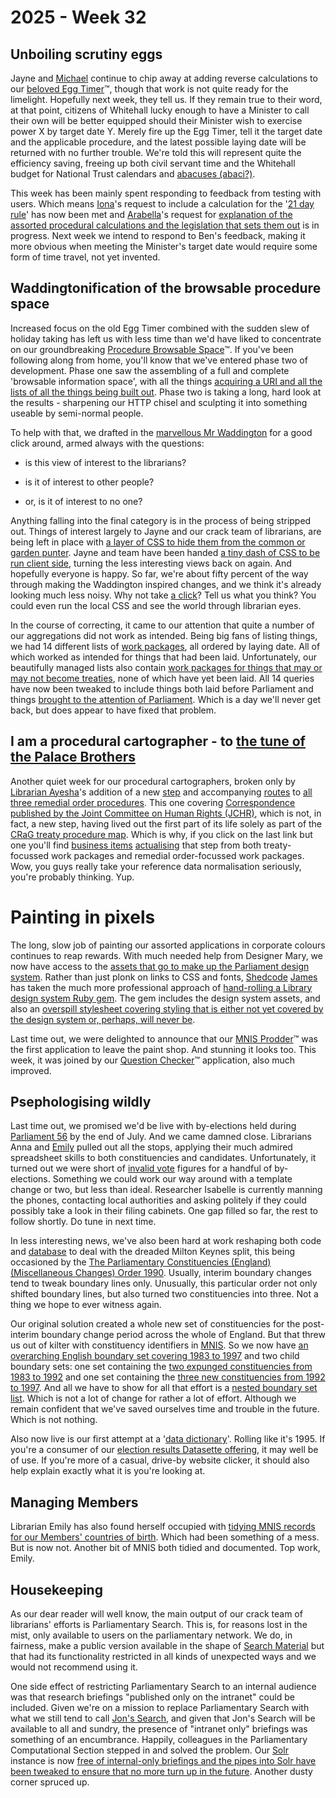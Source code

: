 # 2025 - Week 32

## Unboiling scrutiny eggs

Jayne and [Michael](https://bsky.app/profile/fantasticlife.bsky.social) continue to chip away at adding reverse calculations to our [beloved Egg Timer](https://api.parliament.uk/egg-timer)&trade;, though that work is not quite ready for the limelight. Hopefully next week, they tell us. If they remain true to their word, at that point, citizens of Whitehall lucky enough to have a Minister to call their own will be better equipped should their Minister wish to exercise power X by target date Y. Merely fire up the Egg Timer, tell it the target date and the applicable procedure, and the latest possible laying date will be returned with no further trouble. We're told this will represent quite the efficiency saving, freeing up both civil servant time and the Whitehall budget for National Trust calendars and [abacuses (abaci?)](https://www.amazon.co.uk/s?k=abacus).

This week has been mainly spent responding to feedback from testing with users. Which means [Iona](https://bsky.app/profile/singlecrow.bsky.social)'s request to include a calculation for the '[21 day rule](https://erskinemay.parliament.uk/section/5628/time-limits)' has now been met and [Arabella](https://bsky.app/profile/arabellalaw.bsky.social)'s request for [explanation of the assorted procedural calculations and the legislation that sets them out](https://api.parliament.uk/egg-timer/meta/using) is in progress. Next week we intend to respond to Ben's feedback, making it more obvious when meeting the Minister's target date would require some form of time travel, not yet invented.

## Waddingtonification of the browsable procedure space

Increased focus on the old Egg Timer combined with the sudden slew of holiday taking has left us with less time than we'd have liked to concentrate on our groundbreaking [Procedure Browsable Space](https://api.parliament.uk/procedure-browser)&trade;. If you've been following along from home, you'll know that we've entered phase two of development. Phase one saw the assembling of a full and complete 'browsable information space', with all the things [acquiring a URI and all the lists of all the things being built out](https://github.com/ukparliament/procedure-browser/blob/main/config/routes.rb). Phase two is taking a long, hard look at the results - sharpening our HTTP chisel and sculpting it into something useable by semi-normal people.

To help with that, we drafted in the [marvellous Mr Waddington](https://bsky.app/profile/mattwadd.bsky.social) for a good click around, armed always with the questions:

* is this view of interest to the librarians?

* is it of interest to other people?

* or, is it of interest to no one?

Anything falling into the final category is in the process of being stripped out. Things of interest largely to Jayne and our crack team of librarians, are being left in place with [a layer of CSS to hide them from the common or garden punter](https://github.com/ukparliament/procedure-browser/blob/main/app/assets/stylesheets/librarian-mode.css). Jayne and team have been handed [a tiny dash of CSS to be run client side](https://github.com/ukparliament/design-assets/blob/main/user-css/procedure-browser/librarian-mode.css), turning the less interesting views back on again. And hopefully everyone is happy. So far, we're about fifty percent of the way through making the Waddington inspired changes, and we think it's already looking much less noisy. Why not take [a click](https://api.parliament.uk/procedure-browser)? Tell us what you think?  You could even run the local CSS and see the world through librarian eyes.

In the course of correcting, it came to our attention that quite a number of our aggregations did not work as intended. Being big fans of listing things, we had 14 different lists of [work packages](https://ukparliament.github.io/ontologies/procedure/procedure-ontology#d4e193), all ordered by laying date. All of which worked as intended for things that had been laid. Unfortunately, our beautifully managed lists also contain [work packages for things that may or may not become treaties](https://api.parliament.uk/procedure-browser/work-packages/IL8nJiHf), none of which have yet been laid. All 14 queries have now been tweaked to include things both laid before Parliament and things [brought to the attention of Parliament](https://api.parliament.uk/procedure-browser/steps/AmYrFxwO). Which is a day we'll never get back, but does appear to have fixed that problem.

## I am a procedural cartographer - to [the tune of the Palace Brothers](https://www.youtube.com/watch?v=owvF3Vb0JhA&ab_channel=tomkat69pc)

Another quiet week for our procedural cartographers, broken only by [Librarian Ayesha](https://bsky.app/profile/askalibrarylady.bsky.social)'s addition of a new [step](https://ukparliament.github.io/ontologies/procedure/procedure-ontology#d4e242) and accompanying [routes](https://ukparliament.github.io/ontologies/procedure/procedure-ontology#d4e352) to [all three remedial order procedures](https://ukparliament.github.io/ontologies/procedure/maps/legislation/secondary/statutory-instruments/super-affirmative-procedures/#remedial-orders). This one covering [Correspondence published by the Joint Committee on Human Rights (JCHR)](https://api.parliament.uk/procedure-browser/steps/C3HqU62E), which is not, in fact, a new step, having lived out the first part of its life solely as part of the [CRaG treaty procedure map](https://ukparliament.github.io/ontologies/procedure/maps/treaties/). Which is why, if you click on the last link but one you'll find [business items](https://ukparliament.github.io/ontologies/procedure/procedure-ontology#d4e182) [actualising](https://ukparliament.github.io/ontologies/procedure/procedure-ontology#d4e508) that step from both treaty-focussed work packages and remedial order-focussed work packages. Wow, you guys really take your reference data normalisation seriously, you're probably thinking. Yup.

# Painting in pixels

The long, slow job of painting our assorted applications in corporate colours continues to reap rewards. With much needed help from Designer Mary, we now have access to the [assets that go to make up the Parliament design system](https://github.com/ukparliament/design-assets/tree/main/design-system). Rather than just plonk on links to CSS and fonts, [Shedcode](https://shedcode.co.uk/) [James](https://mastodon.me.uk/@jamesjefferies) has taken the much more professional approach of [hand-rolling a Library design system Ruby gem](https://github.com/ukparliament/design-assets/tree/main/library_design). The gem includes the design system assets, and also an [overspill stylesheet covering styling that is either not yet covered by the design system or, perhaps, will never be](https://github.com/ukparliament/design-assets/blob/main/library_design/app/assets/stylesheets/library-extras-1.0.0.css).

Last time out, we were delighted to announce that our [MNIS Prodder](https://api.parliament.uk/mnis-prodder)&trade; was the first application to leave the paint shop. And stunning it looks too. This week, it was joined by our [Question Checker](https://question-checker-27df5d070358.herokuapp.com/)&trade; application, also much improved.

## Psephologising wildly

Last time out, we promised we'd be live with by-elections held during [Parliament 56](https://electionresults.parliament.uk/parliament-periods/56) by the end of July. And we came damned close. Librarians Anna and [Emily](https://bsky.app/profile/emilyjdavi.bsky.social) pulled out all the stops, applying their much admired spreadsheet skills to both constituencies and candidates. Unfortunately, it turned out we were short of [invalid vote](https://ukparliament.github.io/ontologies/election/election-ontology#d4e899) figures for a handful of by-elections. Something we could work our way around with a template change or two, but less than ideal. Researcher Isabelle is currently manning the phones, contacting local authorities and asking politely if they could possibly take a look in their filing cabinets. One gap filled so far, the rest to follow shortly. Do tune in next time.

In less interesting news, we've also been hard at work reshaping both code and [database](https://github.com/ukparliament/psephology/tree/main/lib/tasks/28-allow-for-intermin-boundary-sets) to deal with the dreaded Milton Keynes split, this being occasioned by the [The Parliamentary Constituencies (England) (Miscellaneous Changes) Order 1990](https://www.legislation.gov.uk/uksi/1990/1307/contents/made). Usually, interim boundary changes tend to tweak boundary lines only. Unusually, this particular order not only shifted boundary lines, but also turned two constituencies into three. Not a thing we hope to ever witness again.

Our original solution created a whole new set of constituencies for the post-interim boundary change period across the whole of England. But that threw us out of kilter with constituency identifiers in [MNIS](https://data.parliament.uk/membersdataplatform/#). So we now have [an overarching English boundary set covering 1983 to 1997](https://electionresults.parliament.uk/boundary-sets/16) and two child boundary sets: one set containing the [two expunged constituencies from 1983 to 1992](https://electionresults.parliament.uk/boundary-sets/35) and one set containing the [three new constituencies from 1992 to 1997](https://electionresults.parliament.uk/boundary-sets/13). And all we have to show for all that effort is a [nested boundary set list](https://electionresults.parliament.uk/boundary-sets). Which is not a lot of change for rather a lot of effort. Although we remain confident that we've saved ourselves time and trouble in the future. Which is not nothing.

Also now live is our first attempt at a '[data dictionary](https://electionresults.parliament.uk/meta/data-dictionary)'. Rolling like it's 1995. If you're a consumer of our [election results Datasette offering](https://datasette.electionresults.parliament.uk/psephology), it may well be of use. If you're more of a casual, drive-by website clicker, it should also help explain exactly what it is you're looking at.

## Managing Members

Librarian Emily has also found herself occupied with [tidying MNIS records for our Members' countries of birth](https://trello.com/c/DncqT5iL/427-normalise-country-list-for-countries-of-birth). Which had been something of a mess. But is now not. Another bit of MNIS both tidied and documented. Top work, Emily.

## Housekeeping

As our dear reader will well know, the main output of our crack team of librarians' efforts is Parliamentary Search. This is, for reasons lost in the mist, only available to users on the parliamentary network. We do, in fairness, make a public version available in the shape of [Search Material](https://search-material.parliament.uk/) but that had its functionality restricted in all kinds of unexpected ways and we would not recommend using it.

One side effect of restricting Parliamentary Search to an internal audience was that research briefings "published only on the intranet" could be included. Given we're on a mission to replace Parliamentary Search with what we still tend to call [Jon's Search](https://parliamentary-search-265cced0397e.herokuapp.com/), and given that Jon's Search will be available to all and sundry, the presence of "intranet only" briefings was something of an encumbrance. Happily, colleagues in the Parliamentary Computational Section stepped in and solved the problem. Our [Solr](https://en.wikipedia.org/wiki/Apache_Solr) instance is now [free of internal-only briefings and the pipes into Solr have been tweaked to ensure that no more turn up in the future](https://trello.com/c/KyZjePZC/106-redact-intranet-only-research-briefings-from-solr-9-and-stop-propagating-from-poller-inc0209934). Another dusty corner spruced up.
